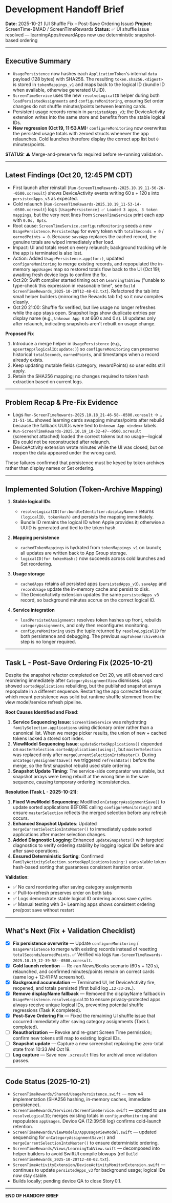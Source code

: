 # Development Handoff Brief
**Date:** 2025-10-21 (UI Shuffle Fix – Post-Save Ordering Issue)
**Project:** ScreenTime-BMAD / ScreenTimeRewards
**Status:** ✅ UI shuffle issue resolved — learningApps/rewardApps now use deterministic snapshot-based ordering

---

## Executive Summary

- `UsagePersistence` now hashes each `ApplicationToken`'s internal `data` payload (128 bytes) with SHA256. The resulting `token.sha256.<digest>` is stored in `tokenMappings_v1` and maps back to the logical ID (bundle ID when available, otherwise generated UUID).
- `ScreenTimeService` uses the new `resolveLogicalID` helper during both `loadPersistedAssignments` and `configureMonitoring`, ensuring Set order changes do not shuffle minutes/points between learning cards.
- Persistent usage records remain in `persistedApps_v3`; the DeviceActivity extension writes into the same store and benefits from the stable logical IDs.
- **New regression (Oct 19, 11:53 AM):** `configureMonitoring` now overwrites the persisted usage totals with zeroed structs whenever the app relaunches. Cold launches therefore display the correct app list but `0` minutes/points.

**STATUS:** ⚠️ Merge-and-preserve fix required before re-running validation.

---

## Latest Findings (Oct 20, 12:45 PM CDT)

- First launch after reinstall (`Run-ScreenTimeRewards-2025.10.19_11-56-26--0500.xcresult`) shows DeviceActivity events writing 60 s + 120 s into `persistedApps_v3` as expected.
- Cold relaunch (`Run-ScreenTimeRewards-2025.10.19_11-53-14--0500.xcresult`) logs `[UsagePersistence] ✅ Loaded 3 apps, 3 token mappings`, but the very next lines from `ScreenTimeService` print each app with `0.0s, 0pts`.
- Root cause: `ScreenTimeService.configureMonitoring` seeds a new `UsagePersistence.PersistedApp` for every token with `totalSeconds = 0` / `earnedPoints = 0`. Because `saveApp` replaces the cached record, the genuine totals are wiped immediately after load.
- Impact: UI and totals reset on every relaunch; background tracking while the app is terminated is also lost.
- Action: Added `UsagePersistence.app(for:)`, updated `configureMonitoring` to merge existing records, and repopulated the in-memory `appUsages` map so restored totals flow back to the UI (Oct 19); awaiting fresh device logs to confirm the fix.
- Oct 20: Swift compiler started timing out on `LearningTabView` ("unable to type-check this expression in reasonable time", see `Build ScreenTimeRewards_2025-10-20T12-48-02.txt`). Refactored the tab into small helper builders (mirroring the Rewards tab fix) so it now compiles cleanly.
- Oct 20 21:00: Shuffle fix verified, but live usage no longer refreshes while the app stays open. Snapshot logs show duplicate entries per display name (e.g., `Unknown App 8` at 660 s and 0 s). UI updates only after relaunch, indicating snapshots aren't rebuilt on usage change.

**Proposed Fix**
1. Introduce a merge helper in `UsagePersistence` (e.g., `upsertApp(logicalID:update:)`) so `configureMonitoring` can preserve historical `totalSeconds`, `earnedPoints`, and timestamps when a record already exists.
2. Keep updating mutable fields (category, rewardPoints) so user edits still apply.
3. Retain the SHA256 mapping; no changes required to token hash extraction based on current logs.

---

## Problem Recap & Pre-Fix Evidence

- Logs `Run-ScreenTimeRewards-2025.10.18_21-46-58--0500.xcresult` → `…21-51-10…` showed learning cards swapping minutes/points after rebuild because the fallback UUIDs were tied to `Unknown App <index>` labels.
- `Run-ScreenTimeRewards-2025.10.19_10-32-47--0500.xcresult` (screenshot attached) loaded the correct tokens but no usage—logical IDs could not be reconstructed after relaunch.
- DeviceActivity extension wrote minutes while the UI was closed, but on reopen the data appeared under the wrong card.

These failures confirmed that persistence must be keyed by token archives rather than display names or Set ordering.

---

## Implemented Solution (Token-Archive Mapping)

1. **Stable logical IDs**
   - `resolveLogicalID(for:bundleIdentifier:displayName:)` returns `(logicalID, tokenHash)` and persists the mapping immediately.
   - Bundle ID remains the logical ID when Apple provides it; otherwise a UUID is generated and tied to the token hash.

2. **Mapping persistence**
   - `cachedTokenMappings` is hydrated from `tokenMappings_v1` on launch; all updates are written back to App Group storage.
   - `logicalID(for tokenHash:)` now succeeds across cold launches and Set reordering.

3. **Usage storage**
   - `cachedApps` retains all persisted apps (`persistedApps_v3`). `saveApp` and `recordUsage` update the in-memory cache and persist to disk.
   - The DeviceActivity extension updates the same `persistedApps_v3` record, so background minutes accrue on the correct logical ID.

4. **Service integration**
   - `loadPersistedAssignments` resolves token hashes up front, rebuilds `categoryAssignments`, and only then reconfigures monitoring.
   - `configureMonitoring` uses the tuple returned by `resolveLogicalID` for both persistence and debugging. The previous `mapTokenArchiveHash` step is no longer required.

---

## Task L - Post-Save Ordering Fix (2025-10-21)

Despite the snapshot refactor completed on Oct 20, we still observed card reordering immediately after `CategoryAssignmentView` dismisses. Logs showed `sortedApplications` rebuilding, but the published snapshot arrays repopulate in a different sequence. Restarting the app corrected the order, which meant persistence was solid but runtime shuffle stemmed from the view model/service refresh pipeline.

**Root Causes Identified and Fixed**:
1. **Service Sequencing Issue**: `ScreenTimeService` was rehydrating `familySelection.applications` using dictionary order rather than a canonical list. When we merge picker results, the union of new + cached tokens lacked a stored sort index.
2. **ViewModel Sequencing Issue**: `updateSortedApplications()` depended on `masterSelection.sortedApplications(using:)`, but `masterSelection` was replaced only after `mergeCurrentSelectionIntoMaster()`. During `onCategoryAssignmentSave()` we triggered `refreshData()` before the merge, so the first snapshot rebuild used stale ordering.
3. **Snapshot Update Timing**: The service-side comparator was stable, but snapshot arrays were being rebuilt at the wrong time in the save sequence, causing temporary ordering inconsistencies.

**Resolution (Task L - 2025-10-21)**:
1. **Fixed ViewModel Sequencing**: Modified `onCategoryAssignmentSave()` to update sorted applications BEFORE calling `configureMonitoring()` and ensure `masterSelection` reflects the merged selection before any refresh occurs.
2. **Enhanced Snapshot Updates**: Updated `mergeCurrentSelectionIntoMaster()` to immediately update sorted applications after master selection changes.
3. **Added Diagnostic Logging**: Enhanced `updateSnapshots()` with targeted diagnostics to verify ordering stability by logging logical IDs before and after save operations.
4. **Ensured Deterministic Sorting**: Confirmed `FamilyActivitySelection.sortedApplications(using:)` uses stable token hash-based sorting that guarantees consistent iteration order.

**Validation**:
- ✅ No card reordering after saving category assignments
- ✅ Pull-to-refresh preserves order on both tabs
- ✅ Logs demonstrate stable logical ID ordering across save cycles
- ✅ Manual testing with 3+ Learning apps shows consistent ordering pre/post save without restart

---

## What's Next (Fix + Validation Checklist)

- [x] **Fix persistence overwrite** — Update `configureMonitoring` / `UsagePersistence` to merge with existing records instead of resetting `totalSeconds`/`earnedPoints`. ✅ Verified via logs `Run-ScreenTimeRewards-2025.10.19_12-39-58--0500.xcresult`.
- [x] **Cold launch retention** — Re-ran News/Books scenario (60 s + 120 s), relaunched, and confirmed minutes/points remain on correct cards (same log + 12:41 PM screenshot).
- [x] **Background accumulation** — Terminated UI, let DeviceActivity fire, reopened, and totals persisted (first build log `…12-33-29…`).
- [x] **Remove displayName fallback** — Removed the displayName fallback in `UsagePersistence.resolveLogicalID` to ensure privacy-protected apps always receive unique logical IDs, preventing potential shuffle regressions (Task K completed).
- [x] **Post-Save Ordering Fix** — Fixed the remaining UI shuffle issue that occurred immediately after saving category assignments (Task L completed).
- [ ] **Reauthorization** — Revoke and re-grant Screen Time permission; confirm new tokens still map to existing logical IDs.
- [ ] **Snapshot update** — Capture a new screenshot replacing the zero-total state from 10:33 AM Oct 19.
- [ ] **Log capture** — Save new `.xcresult` files for archival once validation passes.

---

## Code Status (2025-10-21)

- `ScreenTimeRewards/Shared/UsagePersistence.swift` — new v4 implementation (SHA256 hashing, in-memory caches, immediate persistence).
- `ScreenTimeRewards/Services/ScreenTimeService.swift` — updated to use `resolveLogicalID`; merges existing totals in `configureMonitoring` and repopulates `appUsages`. Device QA (12:39:58 log) confirms cold-launch retention.
- `ScreenTimeRewards/ViewModels/AppUsageViewModel.swift` — updated sequencing for `onCategoryAssignmentSave()` and `mergeCurrentSelectionIntoMaster()` to ensure deterministic ordering.
- `ScreenTimeRewards/Views/LearningTabView.swift` — decomposed into helper builders to avoid SwiftUI compile blowups (ref `Build ScreenTimeRewards_2025-10-20T12-48-02.txt`).
- `ScreenTimeActivityExtension/DeviceActivityMonitorExtension.swift` — continues to update `persistedApps_v3` for background usage; logical IDs now stay stable.
- Builds locally; pending device QA to close Story 0.1.

---

**END OF HANDOFF BRIEF**